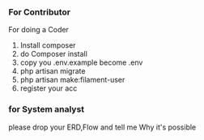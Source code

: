 ### For Contributor
 For doing a Coder
1. Install composer
2. do Composer install
3. copy you .env.example become .env
4. php artisan migrate 
5. php artisan make:filament-user
6. register your acc 

### for System analyst 
please drop your 
ERD,Flow and tell me Why it's possible

